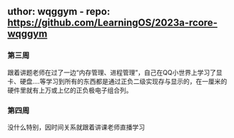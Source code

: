 uthor: wqggym
    - repo: https://github.com/LearningOS/2023a-rcore-wqggym
---

<!-- more -->

### 第三周

跟着讲题老师在过了一边“内存管理、进程管理”，自己在QQ小世界上学习了显卡、硬盘....等学习到所有的东西都是通过正负二级实现存与显示的，在一厘米的硬件里就有上万或上亿的正负极电子组合列。

### 第四周

没什么特别，因时间关系就跟着讲课老师直播学习

